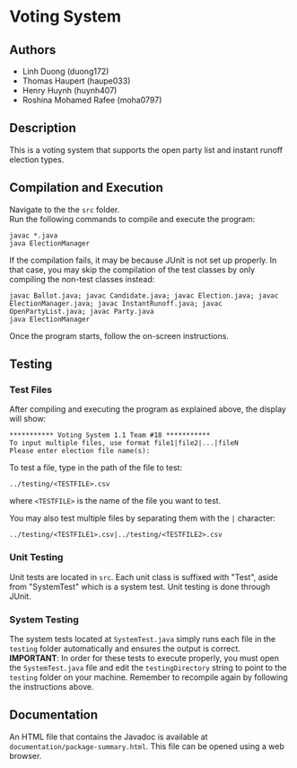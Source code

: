 # Voting System
## Authors
- Linh Duong (duong172)
- Thomas Haupert (haupe033)
- Henry Huynh (huynh407)
- Roshina Mohamed Rafee (moha0797)

## Description
This is a voting system that supports the open party list and instant runoff election types.

## Compilation and Execution
Navigate to the the `src` folder.  
Run the following commands to compile and execute the program:
```
javac *.java
java ElectionManager
```
If the compilation fails, it may be because JUnit is not set up properly.
In that case, you may skip the compilation of the test classes by only compiling the non-test classes instead:
```
javac Ballot.java; javac Candidate.java; javac Election.java; javac ElectionManager.java; javac InstantRunoff.java; javac OpenPartyList.java; javac Party.java
java ElectionManager
```
Once the program starts, follow the on-screen instructions.

## Testing
### Test Files
After compiling and executing the program as explained above, the display will show:
```
*********** Voting System 1.1 Team #18 ***********
To input multiple files, use format file1|file2|...|fileN
Please enter election file name(s):
```
To test a file, type in the path of the file to test:
```
../testing/<TESTFILE>.csv
```
where `<TESTFILE>` is the name of the file you want to test.

You may also test multiple files by separating them with the `|` character:
```
../testing/<TESTFILE1>.csv|../testing/<TESTFILE2>.csv
```

### Unit Testing
Unit tests are located in `src`. Each unit class is suffixed with "Test", aside from "SystemTest" which is a system test.
Unit testing is done through JUnit.

### System Testing
The system tests located at `SystemTest.java` simply runs each file in the `testing` folder automatically and ensures the output is correct.  
**IMPORTANT**: In order for these tests to execute properly, 
you must open the `SystemTest.java` file and edit the `testingDirectory` string to point to the `testing` folder on your machine.
Remember to recompile again by following the instructions above.

## Documentation
An HTML file that contains the Javadoc is available at `documentation/package-summary.html`.
This file can be opened using a web browser.
